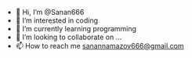 - 👋 Hi, I’m @Sanan666
- 👀 I’m interested in coding
- 🌱 I’m currently learning programming
- 💞️ I’m looking to collaborate on ...
- 📫 How to reach me sanannamazov666@gmail.com

<!---
Sanan666/Sanan666 is a ✨ special ✨ repository because its `README.md` (this file) appears on your GitHub profile.
You can click the Preview link to take a look at your changes.
--->
